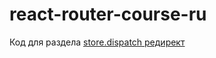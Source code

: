 # react-router-course-ru
Код для раздела [store.dispatch редирект](https://maxfarseer.gitbooks.io/react-router-course-ru/content/storedispatch_redirekt.html)
